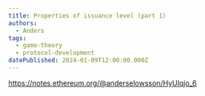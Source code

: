 ```yaml
---
title: Properties of issuance level (part 1)
authors:
  - Anders
tags:
  - game-theory
  - protocol-development
datePublished: 2024-01-09T12:00:00.000Z
---
```


<https://notes.ethereum.org/@anderselowsson/HyUIqjo_6>

